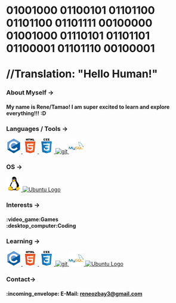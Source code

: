 # 01001000 01100101 01101100 01101100 01101111 00100000 01001000 01110101 01101101 01100001 01101110 00100001<br><br>//Translation: "Hello Human!"

<h3 align="left">About Myself -></h3>

<h4>My name is Rene/Tamao! I am super excited to learn and explore everything!!! :D</h4>

<h3 align="left">Languages / Tools -></h3>

<p align="left">
 <a href="https://www.cprogramming.com/" target="_blank" rel="noreferrer"> <img src="https://raw.githubusercontent.com/devicons/devicon/master/icons/c/c-original.svg" alt="c" width="40" height="40"/> </a> 
<a href="https://www.w3.org/html/" target="_blank" rel="noreferrer"> <img src="https://raw.githubusercontent.com/devicons/devicon/master/icons/html5/html5-original-wordmark.svg" alt="html5" width="40" height="40"/> </a>
<a href="https://www.w3schools.com/css/" target="_blank" rel="noreferrer"> <img src="https://raw.githubusercontent.com/devicons/devicon/master/icons/css3/css3-original-wordmark.svg" alt="css3" width="40" height="40"/> </a>
<a href="https://git-scm.com/" target="_blank" rel="noreferrer"> <img src="https://www.vectorlogo.zone/logos/git-scm/git-scm-icon.svg" alt="git" width="40" height="40"/> </a>
<a href="https://www.mysql.com/" target="_blank" rel="noreferrer"> <img src="https://raw.githubusercontent.com/devicons/devicon/master/icons/mysql/mysql-original-wordmark.svg" alt="mysql" width="40" height="40 background-color: transparent"/> </a>

</p>

<h3 align="left">OS -></h3>

<p align="left"> 
<a href="https://www.linux.org/" target="_blank" rel="noreferrer"> <img src="https://raw.githubusercontent.com/devicons/devicon/master/icons/linux/linux-original.svg" alt="linux" width="40" height="40"/> </a>
<a href="https://ubuntu.com">
  <img src="https://i.pinimg.com/564x/8e/d0/f0/8ed0f084be53336394f89cfc55478d36.jpg" width="40" height="40" alt="Ubuntu Logo">
</a>

</p>

<h3 align="left">Interests -></h3>

<p align="left"><h4> :video_game:Games  <br> :desktop_computer:Coding  </h4></p>

<h3 align="left">Learning -></h3>

<p align="left"> 
 <a href="https://www.cprogramming.com/" target="_blank" rel="noreferrer"> <img src="https://raw.githubusercontent.com/devicons/devicon/master/icons/c/c-original.svg" alt="c" width="40" height="40"/> </a>
<a href="https://www.w3.org/html/" target="_blank" rel="noreferrer"> <img src="https://raw.githubusercontent.com/devicons/devicon/master/icons/html5/html5-original-wordmark.svg" alt="html5" width="40" height="40"/> </a>
<a href="https://www.w3schools.com/css/" target="_blank" rel="noreferrer"> <img src="https://raw.githubusercontent.com/devicons/devicon/master/icons/css3/css3-original-wordmark.svg" alt="css3" width="40" height="40"/> </a>
<a href="https://git-scm.com/" target="_blank" rel="noreferrer"> <img src="https://www.vectorlogo.zone/logos/git-scm/git-scm-icon.svg" alt="git" width="40" height="40"/> </a>
<a href="https://www.mysql.com/" target="_blank" rel="noreferrer"> <img src="https://raw.githubusercontent.com/devicons/devicon/master/icons/mysql/mysql-original-wordmark.svg" alt="mysql" width="40" height="40"/> </a>
 <a href="https://ubuntu.com">
  <img src="https://i.pinimg.com/564x/8e/d0/f0/8ed0f084be53336394f89cfc55478d36.jpg" width="40" height="40" alt="Ubuntu Logo">
</a>

 </p>

<h3 align="left">Contact-></h3>

<p align="left"><h4>
  :incoming_envelope: E-Mail: <a href="mailto:reneozbay3@gmail.com">reneozbay3@gmail.com</a> <br>
  </a>
</h4></p>

